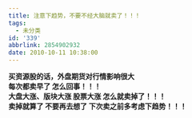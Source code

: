 ```yaml
---
title: 注意下趋势，不要不经大脑就卖了！！！
tags:
  - 未分类
id: '339'
abbrlink: 2854902932
date: 2010-10-11 10:38:00
---
```


**买资源股的话，外盘期货对行情影响很大  
每次都卖早了 怎么回事！！！  
大盘大涨、版块大涨 股票大涨 怎么就卖掉了！！！  
卖掉就算了 不要再去想了 下次卖之前多考虑下趋势！！！**